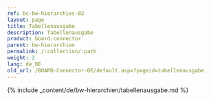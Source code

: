 ```yaml
---
ref: bc-bw-hierarchies-02
layout: page
title: Tabellenausgabe
description: Tabellenausgabe
product: board-connector
parent: bw-hierarchien
permalink: /:collection/:path
weight: 2
lang: de_DE
old_url: /BOARD-Connector-DE/default.aspx?pageid=tabellenausgabe
---
```

{% include _content/de/bw-hierarchien/tabellenausgabe.md %}
